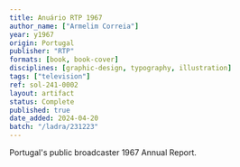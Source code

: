 ```yaml
---
title: Anuário RTP 1967
author_name: ["Armelim Correia"]
year: y1967
origin: Portugal
publisher: "RTP"
formats: [book, book-cover]
disciplines: [graphic-design, typography, illustration]
tags: ["television"]
ref: sol-241-0002
layout: artifact
status: Complete
published: true
date_added: 2024-04-20
batch: "/ladra/231223"
---
```


Portugal's public broadcaster 1967 Annual Report.
